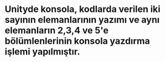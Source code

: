 # Unityde konsola, kodlarda verilen iki sayının elemanlarının yazımı ve aynı elemanların 2,3,4 ve 5'e bölümlenlerinin konsola yazdırma işlemi yapılmıştır.
